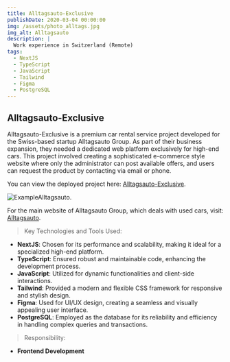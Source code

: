 ```yaml
---
title: Alltagsauto-Exclusive
publishDate: 2020-03-04 00:00:00
img: /assets/photo_alltags.jpg
img_alt: Alltagsauto
description: |
  Work experience in Switzerland (Remote)
tags:
  - NextJS
  - TypeScript
  - JavaScript
  - Tailwind
  - Figma
  - PostgreSQL
---
```


## Alltagsauto-Exclusive
Alltagsauto-Exclusive is a premium car rental service project developed for the Swiss-based startup Alltagsauto Group. As part of their business expansion, they needed a dedicated web platform exclusively for high-end cars. This project involved creating a sophisticated e-commerce style website where only the administrator can post available offers, and users can request the product by contacting via email or phone.

You can view the deployed project here: [Alltagsauto-Exclusive](https://alltagsautoexclusive.vercel.app/).

![ExampleAlltagsauto.](/assets/all-2.jpg)

For the main website of Alltagsauto Group, which deals with used cars, visit: [Alltagsauto](https://alltagsauto.ch/de/).


>Key Technologies and Tools Used:
- **NextJS**: Chosen for its performance and scalability, making it ideal for a specialized high-end platform.
- **TypeScript**: Ensured robust and maintainable code, enhancing the development process.
- **JavaScript**: Utilized for dynamic functionalities and client-side interactions.
- **Tailwind**: Provided a modern and flexible CSS framework for responsive and stylish design.
- **Figma**: Used for UI/UX design, creating a seamless and visually appealing user interface.
- **PostgreSQL**: Employed as the database for its reliability and efficiency in handling complex queries and transactions.

>Responsibility: 
- **Frontend Development**